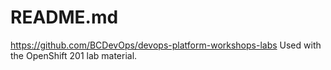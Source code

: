 # README.md

https://github.com/BCDevOps/devops-platform-workshops-labs
Used with the OpenShift 201 lab material.

